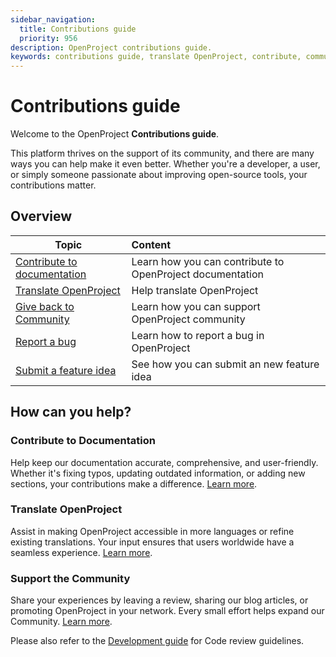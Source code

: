 ```yaml
---
sidebar_navigation:
  title: Contributions guide
  priority: 956
description: OpenProject contributions guide.
keywords: contributions guide, translate OpenProject, contribute, community, documentation
---
```


# Contributions guide

Welcome to the OpenProject **Contributions guide**.

This platform thrives on the support of its community, and there are many ways you can help make it even better. Whether you're a developer, a user, or simply someone passionate about improving open-source tools, your contributions matter.

## Overview

| Topic                                                        | Content                                                   |
| ------------------------------------------------------------ | :-------------------------------------------------------- |
| [Contribute to documentation](contribution-documentation)    | Learn how you can contribute to OpenProject documentation |
| [Translate OpenProject](translate-openproject)               | Help translate OpenProject                                |
| [Give back to Community](give-back-to-community)             | Learn how you can support OpenProject community           |
| [Report a bug](../development/report-a-bug/)                 | Learn how to report a bug in OpenProject                  |
| [Submit a feature idea](../development/submit-feature-idea/) | See how you can submit an new feature idea                |


## How can you help?

### Contribute to Documentation
Help keep our documentation accurate, comprehensive, and user-friendly. Whether it's fixing typos, updating outdated information, or adding new sections, your contributions make a difference. [Learn more](./contribution-documentation/).

### Translate OpenProject
Assist in making OpenProject accessible in more languages or refine existing translations. Your input ensures that users worldwide have a seamless experience. [Learn more](./translate-openproject/).

### Support the Community
Share your experiences by leaving a review, sharing our blog articles, or promoting OpenProject in your network. Every small effort helps expand our Community. [Learn more](./give-back-to-community).

Please also refer to the [Development guide](../development) for Code review guidelines.
